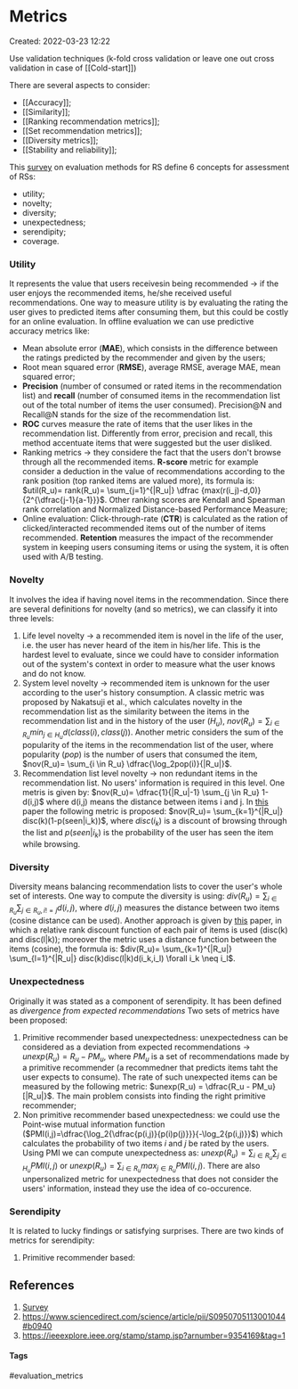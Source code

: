 # Metrics
Created: 2022-03-23 12:22

Use validation techniques (k-fold cross validation or leave one out cross validation in case of [[Cold-start]])

There are several aspects to consider:
- [[Accuracy]];
- [[Similarity]];
- [[Ranking recommendation metrics]];
- [[Set recommendation metrics]];
- [[Diversity metrics]];
- [[Stability and reliability]];

This [survey](https://link.springer.com/content/pdf/10.1007/s13042-017-0762-9.pdf) on evaluation methods for RS define 6 concepts for assessment of RSs:
- utility;
- novelty;
- diversity;
- unexpectedness;
- serendipity;
- coverage.

### Utility
It represents the value that users receivesin being recommended -> if the user enjoys the recommended items, he/she received useful recommendations. One way to measure utility is by evaluating the rating the user gives to predicted items after consuming them, but this could be costly for an online evaluation. In offline evaluation we can use predictive accuracy metrics like:
- Mean absolute error (**MAE**), which consists in the difference between the ratings predicted by the recommender and given by the users;
- Root mean squared error (**RMSE**), average RMSE, average MAE, mean squared error;
- **Precision** (number of consumed or rated items in the recommendation list) and **recall** (number of consumed items in the recommendation list out of the total number of items the user consumed). Precision@N and Recall@N stands for the size of the recommendation list.
- **ROC** curves measure the rate of items that the user likes in the recommendation list. Differently from error, precision and recall, this method accentuate items that were suggested but the user disliked.
- Ranking metrics -> they considere the fact that the users don't browse through all the recommended items. **R-score** metric for example consider a deduction in the value of recommendations according to the rank position (top ranked items are valued more), its formula is: $util(R_u)= rank(R_u)= \sum_{j=1}^{|R_u|} \dfrac {max(r(i_j)-d,0)}{2^{\dfrac{j-1}{a-1}}}$. Other ranking scores are Kendall and Spearman rank correlation and Normalized Distance-based Performance Measure;
- Online evaluation: Click-through-rate (**CTR**) is calculated as the ration of clicked/interacted recommended items out of the number of items recommended. **Retention** measures the impact of the recommender system in keeping users consuming items or using the system, it is often used with A/B testing.

### Novelty
It involves the idea if having novel items in the recommendation. Since there are several definitions for novelty (and so metrics), we can classify it into three levels:
1. Life level novelty -> a recommended item is novel in the life of the user, i.e. the user has never heard of the item in his/her life. This is the hardest level to evaluate, since we could have to consider information out of the system's context in order to measure what the user knows and do not know.
2. System level novelty -> recommended item is unknown for the user according to the user's history consumption. A classic metric was proposed by Nakatsuji et al., which calculates novelty in the recommendation list as the similarity between the items in the recommendation list and in the history of the user ($H_u$), $nov(R_u)= \sum_{i \in R_u} min_{j \in H_u} d(class(i), class(j))$. Another metric considers the sum of the popularity of the items in the recommendation list of the user, where popularity (*pop*) is the number of users that consumed the item, $nov(R_u)= \sum_{i \in R_u} \dfrac{\log_2pop(i)}{|R_u|}$.
3. Recommendation list level novelty -> non redundant items in the recommendation list. No users' information is required in this level. One metris is given by: $nov(R_u)= \dfrac{1}{|R_u|-1} \sum_{j \in R_u} 1-d(i,j)$ where d(i,j) means the distance between items i and j. In [this](https://dl.acm.org/doi/pdf/10.1145/2043932.2043955?casa_token=DOY1g0lsqp0AAAAA:dHLeA2RB8SxzBL_Nt34YfP6jW10spU_pd9vosmuqLQ_6XRVb2SA4IXCBQ3Bw_6mR6xMEnsv-Qw) paper the following metric is proposed: $nov(R_u)= \sum_{k=1}^{|R_u|} disc(k)(1-p(seen|i_k))$, where $disc(i_k)$ is a discount of browsing through the list and $p(seen|i_k)$ is the probability of the user has seen the item while browsing.

### Diversity
Diversity means balancing recommendation lists to cover the user's whole set of interests. One way to compute the diversity is using: $div(R_u)= \sum_{i \in R_u} \sum_{j \in R_u, i!=j}d(i,j)$, where $d(i,j)$ measures the distance between two items (cosine distance can be used). Another approach is given by [this](https://dl.acm.org/doi/pdf/10.1145/2043932.2043955?casa_token=kUsCAgf5kWQAAAAA:pVl1Uxnx_lyUAaC5xAjpQLL0OHDCLzzIRJ9q4MyObUagn7q3J8rT-xfPncql5bU8Rbfk_ipOjg) paper, in which a relative rank discount function of each pair of items is used (disc(k) and disc(l|k)); moreover the metric uses a distance function between the items (cosine), the formula is: $div(R_u)= \sum_{k=1}^{|R_u|} \sum_{l=1}^{|R_u|} disc(k)disc(l|k)d(i_k,i_l) \forall i_k \neq i_l$.

### Unexpectedness
Originally it was stated as a component of serendipity. It has been defined as *divergence from expected recommendations* Two sets of metrics have been proposed:
1. Primitive recommender based unexpectedness: unexpectedness can be considered as a deviation from expected recommendations -> $unexp(R_u)=R_u - PM_u$, where $PM_u$ is a set of recommendations made by a primitive recommender (a recommedner that predicts items taht the user expects to consume). The rate of such unexpected items can be measured by the following metric: $unexp(R_u) = \dfrac{R_u - PM_u}[|R_u|}$. The main problem consists into finding the right primitive recommender;
2. Non primitive recommender based unexpectedness: we could use the Point-wise mutual information function ($PMI(i,j)=\dfrac{\log_2{\dfrac{p(i,j)}{p(i)p(j)}}}{-\log_2{p(i,j)}}$) which calculates the probability of two items *i* and *j* be rated by the users. Using PMI we can compute unexpectedness as: $unexp(R_u)= \sum_{i \in R_u} \sum_{j \in H_u} PMI(i,j)$ or $unexp(R_u)= \sum_{i \in R_u} max_{j \in R_u}PMI(i,j)$. There are also unpersonalized metric for unexpectedness that does not consider the users' information, instead they use the idea of co-occurence.

### Serendipity
It is related to lucky findings or satisfying surprises. There are two kinds of metrics for serendipity:
1. Primitive recommender based: 
## References
1. [Survey](https://link.springer.com/content/pdf/10.1007/s13042-017-0762-9.pdf)
2. https://www.sciencedirect.com/science/article/pii/S0950705113001044#b0940
3. https://ieeexplore.ieee.org/stamp/stamp.jsp?arnumber=9354169&tag=1


#### Tags
#evaluation_metrics